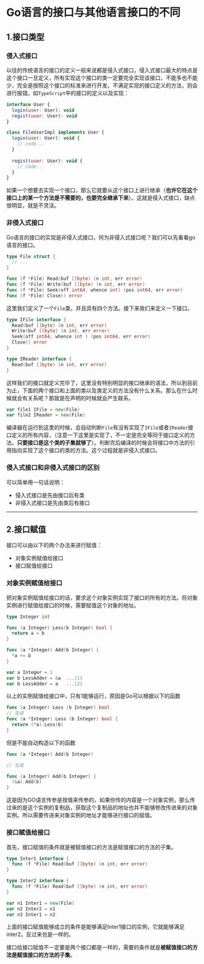 # Go语言的接口与其他语言接口的不同

## 1.接口类型

### 侵入式接口

​	以往的传统语言的接口的定义一般来说都是侵入式接口，侵入式接口最大的特点是这个接口一旦定义，所有实现这个接口的类一定要完全实现该接口，不能多也不能少，完全是按照这个接口的标准来进行开发。不满足实现的接口定义的方法，则会进行报错。如`TypeScript`中的接口的定义以及实现：

```js
interface User {
  login(user: User): void
  regist(user: User): void
}

class FileUserImpl implements User {
  login(user: User): void {
    // code...
  }
  
  regist(user: User): void {
    // code...
  }
}
```

如果一个想要去实现一个接口，那么它就要从这个接口上进行继承（**也许它在这个接口上的某一个方法是不需要的，也要完全继承下来**）。这就是侵入式接口，缺点很明显，就是不灵活。

### 非侵入式接口

Go语言的接口的实现是非侵入式接口，何为非侵入式接口呢？我们可以先看看go语言的接口。

```go
type File struct {
  // ...
}

func (f *File) Read(buf []byte) (n int, err error)
func (f *File) Write(buf []byte) (n int, err error)
func (f *File) Seek(off int64, whence int) (pos int64, err error)
func (f *File) Close() error
```

这里我们定义了一个`File`类，并且具有四个方法。接下来我们来定义一下接口。

```go
type IFile interface {
  Read(buf []byte) (n int, err error)
  Write(buf []byte) (n int, err error)
  Seek(off int64, whence int ) (pos int64, err error)
  Close() error
}

type IReader interface {
  Read(buf []byte) (n int, err error)
}
```

这样我们的接口就定义完毕了，这里没有特别明显的接口继承的语法，所以到目前为止，下面的两个接口和上面的类以及类定义的方法没有什么关系。那么在什么时候就会有关系呢？那就是在声明的时候就会产生联系。

```go
var file1 IFile = new(File)
var file2 IReader = new(File)
```

编译器在运行到这里的时候，会自动判断`File`有没有实现了`IFile`或者`IReader`接口定义的所有内容，（注意一下这里是实现了，不一定是完全等同于接口定义的方法。**只要接口是这个类的子集就够了**）。判断完后编译的时候会将接口中方法的引用指向实现了这个接口的类的方法。这个过程就是非侵入式接口。

### 侵入式接口和非侵入式接口的区别

可以简单用一句话说明：

- 侵入式接口是先由接口后有类
- 非侵入式接口是先由类后有接口

****

## 2.接口赋值

接口可以由以下的两个办法来进行赋值：

- 对象实例赋值给接口
- 接口赋值给接口

### 对象实例赋值给接口

​	把对象实例赋值给接口的话，要求这个对象实例实现了接口的所有的方法。将对象实例进行赋值给接口的时候，需要赋值这个对象的地址。

```go
type Integer int

func (a Integer) Less(b Integer) bool {
  return a = b
}

func (a *Integer) Add(b Integer) {
  *a += b
}

var a Integer = 1
var b LessAdder = &a  ...(1)
var b LessAdder = a   ...(2)
```

以上的实例赋值给接口中，只有1能够运行，原因是Go可以根据以下的函数

```go
func (a Integer) Less (b Integer) bool
// 生成
func (a *Integer) Less (b Integer) bool {
  return (*a).Less(b)
}
```

但是不能自动构造以下的函数

```go
func (a *Integer) Add(b Integer)

// 生成

func (a Integer) Add(b Integer) {
  (&a).Add(b)
}
```

这是因为GO语言传参是按值来传参的，如果你传的内容是一个对象实例，那么传过来的是这个实例的复制品，获取这个复制品的地址也并不能够修改传进来的对象实例。所以需要传进来对象实例的地址才能够进行接口的赋值。

### 接口赋值给接口

首先，接口赋值的条件就是被赋值接口的方法是赋值接口的方法的子集。

```go
type Inter1 interface {
  func (f *File) Read(buf []byte) (n int, err error)
}

type Inter2 interface {
  func (f *File) Read(buf []byte) (n int, err error)
}

var n1 Inter1 = new(File)
var n2 Inter2 = n1
var n3 Inter1 = n2
```

上面的接口赋值能够成立的条件是能够满足Inter1接口的实例，它就能够满足inter2。反过来也是一样的。

接口给接口赋值不一定要是两个接口都是一样的，需要的条件就是**被赋值接口的方法是赋值接口的方法的子集**。

